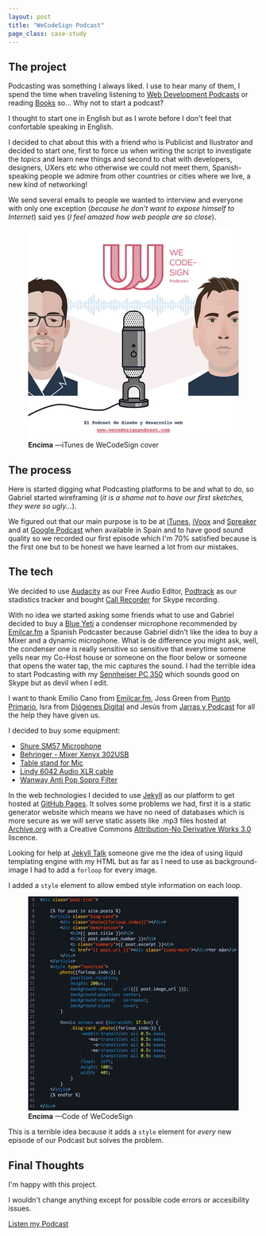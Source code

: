```yaml
---
layout: post
title: "WeCodeSign Podcast"
page_class: case-study
---
```


## The project

Podcasting was something I always liked. I use to hear many of them, I spend the time when traveling listening to <a class="link link--special" href="/resources/#podcasts/"  target="_blank" rel="noopener">Web Development Podcasts</a> or reading <a class="link link--special" href="/resources/#books"  target="_blank" rel="noopener">Books</a> so... Why not to start a podcast?

I thought to start one in English but as I wrote before I don't feel that confortable speaking in English.

I decided to chat about this with a friend who is Publicist and Ilustrator and decided to start one, first to force us when writing the script to investigate the _topics_ and learn new things and second to chat with developers, designers, UXers etc who otherwise we could not meet them, Spanish-speaking people we admire from other countries or cities where we live, a new kind of networking!

We send several emails to people we wanted to interview and everyone with only one exception (_because he don't want to expose himself to Internet_) said yes (_I feel amazed how web people are so close_).

<figure class="picture">
    <img src="/assets/images/proyecto-wecodesign-1.jpg" alt="">
    <figcaption class="caption">
        <b title="encima">Encima</b>
        &mdash;iTunes de WeCodeSign cover
    </figcaption>
</figure>

## The process

Here is started digging what Podcasting platforms to be and what to do, so Gabriel started wireframing (_it is a shame not to have our first sketches, they were so ugly..._).

We figured out that our main purpose is to be at <a class="link link--special" href="https://itunes.apple.com/es/podcast/wecodesign-podcast/id1113501272?l=en"  target="_blank" rel="noopener">iTunes</a>, <a class="link link--special" href="http://www.ivoox.com/escuchar-audios-wecodesign-podcast_al_5101204_1.html"  target="_blank" rel="noopener">iVoox</a> and <a class="link link--special" href="http://www.spreaker.com/user/8737490"  target="_blank" rel="noopener">Spreaker</a> and at <a class="link link--special" href="https://play.google.com/music/podcasts/publish?u=0&hl=es"  target="_blank" rel="noopener">Google Podcast</a> when available in Spain and to have good sound quality so we recorded our first episode which I'm 70% satisfied because is the first one but to be honest we have learned a lot from our mistakes.

## The tech

We decided to use <a class="link link--special" href="https://sourceforge.net/projects/audacity/" target="_blank" rel="noopener">Audacity</a> as our Free Audio Editor, <a class="link link--special" href="https://www.podtrac.com/" target="_blank" rel="noopener">Podtrack</a> as our stadistics tracker and bought <a class="link link--special" href="http://www.ecamm.com/mac/callrecorder/" target="_blank" rel="noopener">Call Recorder</a> for Skype recording.

With no idea we started asking some friends what to use and Gabriel decided to buy a <a class="link link--special" href="http://www.bluemic.com/products/yeti/" target="_blank" rel="noopener">Blue Yeti</a> a condenser microphone recommended by <a class="link link--special" href="http://emilcar.fm/" target="_blank" rel="noopener">Emilcar.fm</a> a Spanish Podcaster because Gabriel didn't like the idea to buy a Mixer and a dynamic microphone. What is de difference you might ask, well, the condenser one is really sensitive so sensitive that everytime somene yells near my Co-Host house or someone on the floor below or someone that opens the water tap, the mic captures the sound. I had the terrible idea to start Podcasting with my <a class="link link--special" href="http://en-us.sennheiser.com/professional-gamer-headset-super-noise-cancellation-pc-350" target="_blank" rel="noopener">Sennheiser PC 350</a> which sounds good on Skype but as devil when I edit.

I want to thank Emilio Cano from <a class="link link--special" href="https://twitter.com/emilcar"  target="_blank" rel="noopener">Emilcar.fm</a>, Joss Green from <a class="link link--special" href="https://twitter.com/jossgreen"  target="_blank" rel="noopener">Punto Primario</a>, Isra from <a class="link link--special" href="https://twitter.com/diogenesdigita1"  target="_blank" rel="noopener">Diógenes Digital</a> and Jesús from <a class="link link--special" href="https://twitter.com/Jarypod"  target="_blank" rel="noopener">Jarras y Podcast</a> for all the help they have given us.

I decided to buy some equipment:

<ul>
	<li><a class="link link--special" href="https://www.amazon.es/Shure-SM57LCE-micr%C3%B3fono-profesional-sm-57lc/dp/B000CZ0R3S?ie=UTF8&ref_=pe_386191_132656271_TE_item" target="_blank" rel="noopener">Shure SM57 Microphone</a></li>
	<li><a class="link link--special" href="https://www.amazon.es/Behringer-Mesa-mezclas-Xenyx-302USB/dp/B005EHILV4?ie=UTF8&ref_=pe_386191_132656271_TE_item" target="_blank" rel="noopener">Behringer - Mixer Xenyx 302USB</a></li>
	<li><a class="link link--special" href="https://www.amazon.es/Soporte-micr%C3%B3fono-sobremesa-negro-Cablematic/dp/B00FDX3VXW?ie=UTF8&ref_=pe_386191_132656271_TE_item" target="_blank" rel="noopener">Table stand for Mic</a></li>
	<li><a class="link link--special" href="https://www.amazon.es/Lindy-6042-Cable-hembra-metros/dp/B000QUQKLM?ie=UTF8&ref_=pe_386191_132656271_TE_item" target="_blank" rel="noopener">Lindy 6042 Audio XLR cable</a></li>
	<li><a class="link link--special" href="https://www.amazon.es/Wanway-Filter-Filtro-Micr%C3%B3fono-Estudio/dp/B00K5NH0KA?ie=UTF8&ref_=pe_386191_132656271_TE_item" target="_blank" rel="noopener">Wanway Anti Pop Sopro Filter</a></li>
</ul>

In the web technologies I decided to use <a class="link link--special" href="http://jekyllrb.com" target="_blank" rel="noopener">Jekyll</a> as our platform to get hosted at <a class="link link--special" href="https://github.com/WeCodeSign/wecodesign.github.io" target="_blank" rel="noopener">GitHub Pages</a>. It solves some problems we had, first it is a static generator website which means we have no need of databases which is more secure as we will serve static assets like .mp3 files hosted at <a class="link link--special" href="https://archive.org/" target="_blank" rel="noopener">Archive.org</a> with a Creative Commons <a class="link link--special" href="http://creativecommons.org/licenses/by-nd/3.0/" target="_blank" rel="noopener">Attribution-No Derivative Works 3.0</a> liscence.

Looking for help at <a class="link link--special" href="https://talk.jekyllrb.com/" target="_blank" rel="noopener">Jekyll Talk</a> someone give me the idea of using liquid templating engine with my HTML but as far as I need to use as background-image I had to add a <code>forloop</code> for every image.

I added a <code>style</code> element to allow embed style information on each loop.

<figure class="picture">
    <img src="/assets/images/proyecto-wecodesign-2.jpg" alt="">
    <figcaption class="caption">
        <b title="encima">Encima</b>
        &mdash;Code of WeCodeSign
    </figcaption>
</figure>

This is a terrible idea because it adds a <code>style</code> element for _every_ new episode of our Podcast but solves the problem.

## Final Thoughts

I'm happy with this project.

I wouldn't change anything except for possible code errors or accesibility issues.

<a class="link link--special" href="http://wecodesignpodcast.com" target="_blank" rel="noopener">Listen my Podcast</a>
